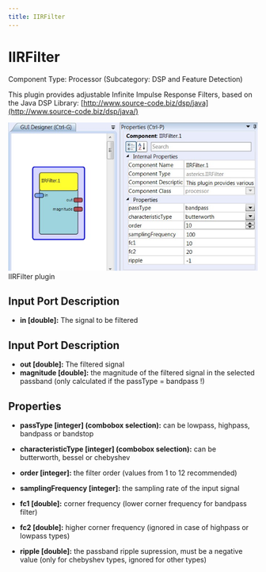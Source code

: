 ```yaml
---
title: IIRFilter
---
```


# IIRFilter

Component Type: Processor (Subcategory: DSP and Feature Detection)

This plugin provides adjustable Infinite Impulse Response Filters, based on the Java DSP Library: [http://www.source-code.biz/dsp/java](http://www.source-code.biz/dsp/java/)

![Screenshot: IIRFilter plugin](./img/IIRFilter.jpg "Screenshot: IIRFilter plugin")  
IIRFilter plugin

## Input Port Description

- **in \[double\]:** The signal to be filtered

## Input Port Description

- **out \[double\]:** The filtered signal
- **magnitude \[double\]:** the magnitude of the filtered signal in the selected passband (only calculated if the passType = bandpass !)

## Properties

- **passType \[integer\] (combobox selection):** can be lowpass, highpass, bandpass or bandstop

- **characteristicType \[integer\] (combobox selection):** can be butterworth, bessel or chebyshev

- **order \[integer\]:** the filter order (values from 1 to 12 recommended)

- **samplingFrequency \[integer\]:** the sampling rate of the input signal

- **fc1 \[double\]:** corner frequency (lower corner frequency for bandpass filter)

- **fc2 \[double\]:** higher corner frequency (ignored in case of highpass or lowpass types)

- **ripple \[double\]:** the passband ripple supression, must be a negative value (only for chebyshev types, ignored for other types)
